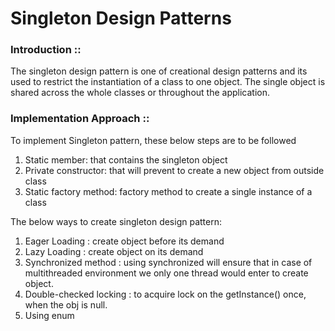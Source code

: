 # Singleton Design Patterns
### Introduction ::
The singleton design pattern is one of creational design patterns and its used to restrict the instantiation of a class to one object.
The single object is shared across the whole classes or throughout the application.
### Implementation Approach ::
To implement Singleton pattern, these below steps are to be followed
1. Static member: that contains the singleton object
2. Private constructor: that will prevent to create a new object from outside class
3. Static factory method: factory method to create a single instance of a class 

The below ways to create singleton design pattern:
1. Eager Loading : create object before its demand
2. Lazy Loading : create object on its demand
3. Synchronized method : using synchronized will ensure that in case of multithreaded environment we only one thread would enter to create object.
4. Double-checked locking : to acquire lock on the getInstance() once, when the obj is null. 
5. Using enum 








